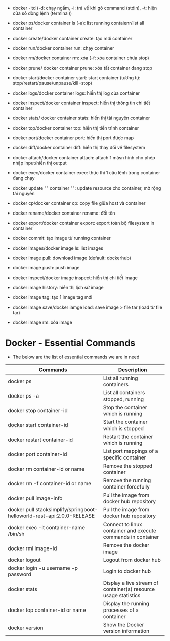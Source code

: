 - docker -itd (-d: chạy ngầm, -i: trả về khi gõ command (stdin), -t: hiện cửa sổ dòng lệnh (terminal))
- docker ps/docker container ls (-a): list running contaienr/list all container
- docker create/docker container create: tạo mới container
- docker run/docker container run: chạy container 
- docker rm/docker container rm: xóa (-f: xóa container chưa stop)
- docker prune/ docker container prune: xóa tất container đang stop
- docker start/docker container start: start container (tương tự: stop/restart/pause/unpause/kill=stop)
- docker logs/docker container logs: hiển thị log của container
- docker inspect/docker container inspect: hiển thị thông tin chi tiết container
- docker stats/ docker container stats: hiển thị tài nguyên container
- docker top/docker container top: hiển thị tiến trình container
- docker port/docker container port: hiển thị port được map
- docker diff/docker container diff: hiển thị thay đổi về filesystem
- docker attach/docker container attach: attach 1 màsn hình cho phép nhập input/hiển thị output
- docker exec/docker container exec: thực thi 1 câu lệnh trong container đang chạy
- docker update "" container "": update resource cho container, mở rộng tài nguyên
- docker cp/docker container cp: copy file giữa host và container
- docker rename/docker container rename: đổi tên
- docker export/docker container export: export toàn bộ filesystem in container
- docker commit: tạo image từ running container

- docker images/docker image ls: list images
- docker image pull: download image (default: dockerhub)
- docker image push: push image
- docker inspect/docker image inspect: hiển thị chi tiết image
- docker image history: hiển thị lịch sử image 
- docker image tag: tạo 1 image tag mới
- docker image save/docker iamge load: save image > file tar (load từ file tar)
- docker image rm: xóa image



# Docker - Essential Commands
- The below are the list of essential commands we are in need 

|     Commands                 |    Description                                  |
| ------------------------------- | --------------------------------------------- |
| docker ps | List all running containers |
| docker ps -a | List all containers stopped, running |
| docker stop container-id | Stop the container which is running |
| docker start container-id | Start the container which is stopped |
| docker restart container-id | Restart the container which is running |
| docker port container-id | List port mappings of a specific container |
| docker rm container-id or name | Remove the stopped container |
| docker rm -f container-id or name| Remove the running container forcefully |
| docker pull image-info | Pull the image from docker hub repository |
| docker pull stacksimplify/springboot-helloworld-rest-api:2.0.0-RELEASE | Pull the image from docker hub repository |
| docker exec -it container-name /bin/sh | Connect to linux container and execute commands in container |
| docker rmi image-id | Remove the docker image |
| docker logout | Logout from docker hub |
| docker login -u username -p password | Login to docker hub |
| docker stats | Display a live stream of container(s) resource usage statistics |
| docker top container-id or name | Display the running processes of a container |
| docker version | Show the Docker version information |
